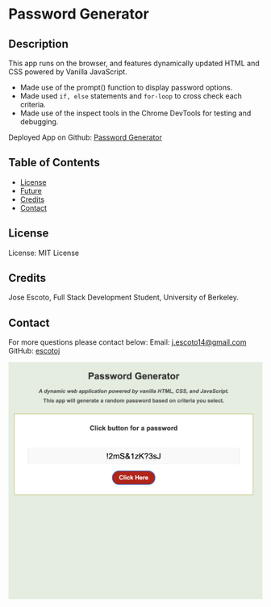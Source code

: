 # Password Generator 

## Description

This app runs on the browser, and features dynamically updated HTML and CSS powered by Vanilla JavaScript.
- Made use of the prompt() function to display password options.
- Made used `if, else` statements and `for-loop` to cross check each criteria. 
- Made use of the inspect tools in the Chrome DevTools for testing and debugging. 

Deployed App on Github: [Password Generator](https://escotoj.github.io/password_project-/)


## Table of Contents

- [License](#License)
- [Future](#Future)
- [Credits](#Credits)
- [Contact](#Contact)

## License

License: MIT License

## Credits

Jose Escoto, Full Stack Development Student, University of Berkeley.

## Contact

For more questions please contact below:
Email: j.escoto14@gmail.com
GitHub: [escotoj](https://github.com/escotoj)

![This is an image](passwordGen2.png)





